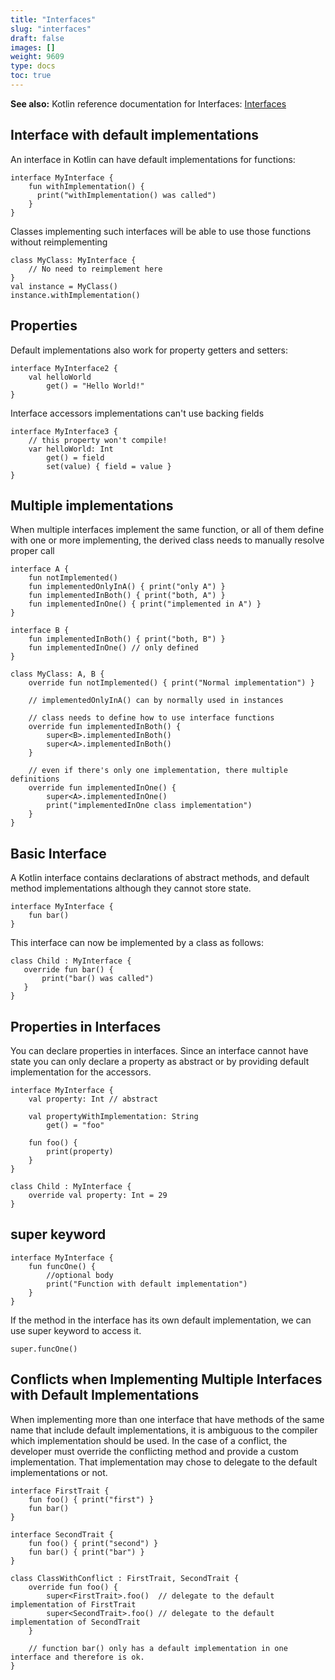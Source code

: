 ```yaml
---
title: "Interfaces"
slug: "interfaces"
draft: false
images: []
weight: 9609
type: docs
toc: true
---
```


**See also:**  Kotlin reference documentation for Interfaces: [Interfaces](https://kotlinlang.org/docs/reference/interfaces.html)

## Interface with default implementations
An interface in Kotlin can have default implementations for functions:

<!-- language-all:kotlin -->

    interface MyInterface {
        fun withImplementation() {
          print("withImplementation() was called")
        }
    }

Classes implementing such interfaces will be able to use those functions without reimplementing

    class MyClass: MyInterface {
        // No need to reimplement here
    }
    val instance = MyClass()
    instance.withImplementation()

## Properties ##

Default implementations also work for property getters and setters:

    interface MyInterface2 {
        val helloWorld
            get() = "Hello World!"
    }

Interface accessors implementations can't use backing fields

    interface MyInterface3 {
        // this property won't compile!
        var helloWorld: Int
            get() = field
            set(value) { field = value }
    }

## Multiple implementations ##

When multiple interfaces implement the same function, or all of them define with one or more implementing, the derived class needs to manually resolve proper call

    interface A {
        fun notImplemented()
        fun implementedOnlyInA() { print("only A") }
        fun implementedInBoth() { print("both, A") }
        fun implementedInOne() { print("implemented in A") }
    }
    
    interface B {
        fun implementedInBoth() { print("both, B") }
        fun implementedInOne() // only defined
    }

    class MyClass: A, B {
        override fun notImplemented() { print("Normal implementation") }

        // implementedOnlyInA() can by normally used in instances

        // class needs to define how to use interface functions
        override fun implementedInBoth() {
            super<B>.implementedInBoth()
            super<A>.implementedInBoth()
        }

        // even if there's only one implementation, there multiple definitions
        override fun implementedInOne() {
            super<A>.implementedInOne()
            print("implementedInOne class implementation")
        }
    }

## Basic Interface
A Kotlin interface contains declarations of abstract methods, and default method implementations although they cannot store state.

<!-- language-all: kotlin -->

    interface MyInterface {
        fun bar()
    }

This interface can now be implemented by a class as follows:

    class Child : MyInterface {
       override fun bar() {
           print("bar() was called")
       }
    }

## Properties in Interfaces
You can declare properties in interfaces.  Since an interface cannot have state you can only declare a property as abstract or by providing default implementation for the accessors. 

<!-- language-all:kotlin -->

    interface MyInterface {
        val property: Int // abstract

        val propertyWithImplementation: String
            get() = "foo"

        fun foo() {
            print(property)
        }
    }

    class Child : MyInterface {
        override val property: Int = 29
    }

## super keyword
    interface MyInterface {
        fun funcOne() {
            //optional body
            print("Function with default implementation")
        }
    }

If the method in the interface has its own default implementation, we can use super keyword to access it.

    super.funcOne()

## Conflicts when Implementing Multiple Interfaces with Default Implementations
When implementing more than one interface that have methods of the same name that include default implementations, it is ambiguous to the compiler which implementation should be used.  In the case of a conflict, the developer must override the conflicting method and provide a custom implementation.  That implementation may chose to delegate to the default implementations or not.

<!-- language-all:kotlin -->

    interface FirstTrait {
        fun foo() { print("first") }
        fun bar()
    }

    interface SecondTrait {
        fun foo() { print("second") }
        fun bar() { print("bar") }
    }

    class ClassWithConflict : FirstTrait, SecondTrait {
        override fun foo() {
            super<FirstTrait>.foo()  // delegate to the default implementation of FirstTrait
            super<SecondTrait>.foo() // delegate to the default implementation of SecondTrait
        }

        // function bar() only has a default implementation in one interface and therefore is ok.
    }


